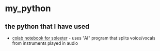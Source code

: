 # my_python
## the python that I have used
+ [colab notebook for spleeter](vocals_and_instrument_splitter_spleeter.py) - uses "AI" program that splits voice/vocals from instruments played in audio
